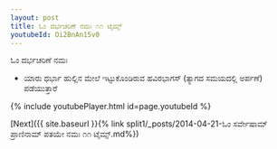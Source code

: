 ```yaml
---
layout: post
title: ಓಂ ದರ್ಭಚರಿಣೆ ನಮಃ ೧೧ ಟೈಮ್ಸ್
youtubeId: Oi2BnAn15v0
---
```

 
 
 ಓಂ ದರ್ಭಚರಿಣೆ ನಮಃ  
 
 -  ಯಾರು ಧರ್ಭಾ ಹುಲ್ಲಿನ ಮೇಲೆ ಇಟ್ಟುಕೊಂಡಿರುವ ಹವಿರಭಾಗಸ್ (ತ್ಯಾಗದ ಸಮಯದಲ್ಲಿ ಅರ್ಪಣೆ) ಪಡೆಯುತ್ತಾರೆ 
 
  
 
  
 
 
 
 
 
 


{% include youtubePlayer.html id=page.youtubeId %}
 
[Next]({{ site.baseurl }}{% link  split1/_posts/2014-04-21-ಓಂ ಸರ್ವೇಷಾಮ್ ಪ್ರಾಣಿನಾಮ್ ಪತಯೇ ನಮಃ ೧೧ ಟೈಮ್ಸ್.md%})
 
